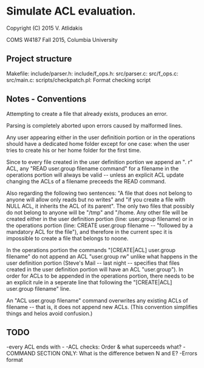 Simulate ACL evaluation.
==
Copyright (C) 2015 V. Atlidakis

COMS W4187 Fall 2015, Columbia University

## Project structure

Makefile:
include/parser.h:
include/f_ops.h:
src/parser.c:
src/f_ops.c:
src/main.c:
scripts/checkpatch.pl: Format checking script

## Notes - Conventions
Attempting to create a file that already exists, produces an error.

Parsing is completely aborted upon errors caused by malformed lines.

Any user appearing either in the user definitioin portion or in the operations
should have a dedicated home folder except for one case: when the user tries
to create his or her home folder for the first time.

Since to every file created in the user definition portion  we append an "*.* r"
ACL, any "READ user.group filename command" for a filename in the operations
portion will always be valid -- unless an explicit ACL update changing the ACLs
of a filename preceeds the READ command.

Also regarding the following two sentences: "A file that does not belong
to anyone will allow only reads but no writes" and "if you create a file with
NULL ACL, it inherits the ACL of its parent".  The only two files that possibly
do not belong to anyone will be "/tmp" and "/home.  Any other file will be created
either in the user definition portion (line: user.group filename) or in the
operations portion (line: CREATE user.group filename -- "followed by a mandatory
ACL for the file"), and therefore in the current spec it is impossible to create
a file that belongs to noone.

In the operations portion the commands "[CREATE|ACL] user.group filename" 
do not append an ACL "user.group rw" unlike what happens in the user
definition portion (Steve's Mail -- last night -- specifies that files created
in the user definition portion will have an ACL "user.group").
In order for ACLs to be appended in the operations portion, there needs to be
an explicit rule in a seperate line that following the
"[CREATE|ACL] user.group filename" line.


An "ACL user.group filename" command overwrites any existing ACLs of filename --
that is, it does not append new ACLs. (This convention simplifies things and
helos avoid confusion.)

## TODO
-every ACL ends with -
-ACL checks: Order & what superceeds what?
-COMMAND SECTION ONLY: What is the difference betwen N and E?
-Errors format
